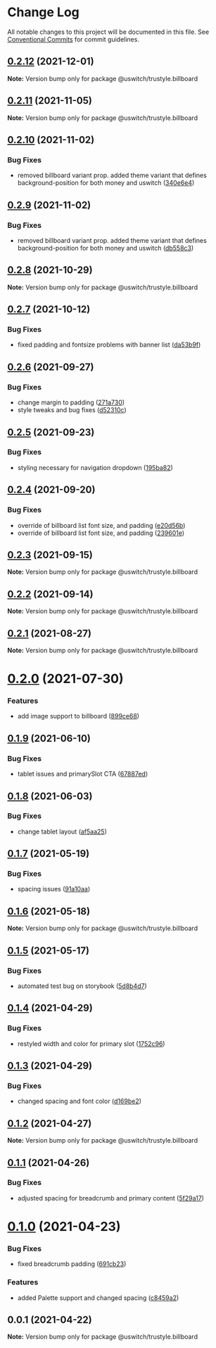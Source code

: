 # Change Log

All notable changes to this project will be documented in this file.
See [Conventional Commits](https://conventionalcommits.org) for commit guidelines.

## [0.2.12](https://github.com/uswitch/trustyle/compare/@uswitch/trustyle.billboard@0.2.11...@uswitch/trustyle.billboard@0.2.12) (2021-12-01)

**Note:** Version bump only for package @uswitch/trustyle.billboard





## [0.2.11](https://github.com/uswitch/trustyle/compare/@uswitch/trustyle.billboard@0.2.10...@uswitch/trustyle.billboard@0.2.11) (2021-11-05)

**Note:** Version bump only for package @uswitch/trustyle.billboard





## [0.2.10](https://github.com/uswitch/trustyle/compare/@uswitch/trustyle.billboard@0.2.8...@uswitch/trustyle.billboard@0.2.10) (2021-11-02)


### Bug Fixes

* removed billboard variant prop. added theme variant that defines background-position for both money and uswitch ([340e6e4](https://github.com/uswitch/trustyle/commit/340e6e4))





## [0.2.9](https://github.com/uswitch/trustyle/compare/@uswitch/trustyle.billboard@0.2.8...@uswitch/trustyle.billboard@0.2.9) (2021-11-02)


### Bug Fixes

* removed billboard variant prop. added theme variant that defines background-position for both money and uswitch ([db558c3](https://github.com/uswitch/trustyle/commit/db558c3))





## [0.2.8](https://github.com/uswitch/trustyle/compare/@uswitch/trustyle.billboard@0.2.7...@uswitch/trustyle.billboard@0.2.8) (2021-10-29)

**Note:** Version bump only for package @uswitch/trustyle.billboard





## [0.2.7](https://github.com/uswitch/trustyle/compare/@uswitch/trustyle.billboard@0.2.6...@uswitch/trustyle.billboard@0.2.7) (2021-10-12)


### Bug Fixes

* fixed padding and fontsize problems with banner list ([da53b9f](https://github.com/uswitch/trustyle/commit/da53b9f))





## [0.2.6](https://github.com/uswitch/trustyle/compare/@uswitch/trustyle.billboard@0.2.5...@uswitch/trustyle.billboard@0.2.6) (2021-09-27)


### Bug Fixes

* change margin to padding ([271a730](https://github.com/uswitch/trustyle/commit/271a730))
* style tweaks and bug fixes ([d52310c](https://github.com/uswitch/trustyle/commit/d52310c))





## [0.2.5](https://github.com/uswitch/trustyle/compare/@uswitch/trustyle.billboard@0.2.4...@uswitch/trustyle.billboard@0.2.5) (2021-09-23)


### Bug Fixes

* styling necessary for navigation dropdown ([195ba82](https://github.com/uswitch/trustyle/commit/195ba82))





## [0.2.4](https://github.com/uswitch/trustyle/compare/@uswitch/trustyle.billboard@0.2.3...@uswitch/trustyle.billboard@0.2.4) (2021-09-20)


### Bug Fixes

* override of  billboard list font size, and padding ([e20d56b](https://github.com/uswitch/trustyle/commit/e20d56b))
* override of  billboard list font size, and padding ([239601e](https://github.com/uswitch/trustyle/commit/239601e))





## [0.2.3](https://github.com/uswitch/trustyle/compare/@uswitch/trustyle.billboard@0.2.1...@uswitch/trustyle.billboard@0.2.3) (2021-09-15)

**Note:** Version bump only for package @uswitch/trustyle.billboard





## [0.2.2](https://github.com/uswitch/trustyle/compare/@uswitch/trustyle.billboard@0.2.1...@uswitch/trustyle.billboard@0.2.2) (2021-09-14)

**Note:** Version bump only for package @uswitch/trustyle.billboard






## [0.2.1](https://github.com/uswitch/trustyle/compare/@uswitch/trustyle.billboard@0.2.0...@uswitch/trustyle.billboard@0.2.1) (2021-08-27)

**Note:** Version bump only for package @uswitch/trustyle.billboard





# [0.2.0](https://github.com/uswitch/trustyle/compare/@uswitch/trustyle.billboard@0.1.9...@uswitch/trustyle.billboard@0.2.0) (2021-07-30)


### Features

* add image support to billboard ([899ce68](https://github.com/uswitch/trustyle/commit/899ce68))





## [0.1.9](https://github.com/uswitch/trustyle/compare/@uswitch/trustyle.billboard@0.1.8...@uswitch/trustyle.billboard@0.1.9) (2021-06-10)


### Bug Fixes

* tablet issues and primarySlot CTA ([67887ed](https://github.com/uswitch/trustyle/commit/67887ed))





## [0.1.8](https://github.com/uswitch/trustyle/compare/@uswitch/trustyle.billboard@0.1.7...@uswitch/trustyle.billboard@0.1.8) (2021-06-03)


### Bug Fixes

* change tablet layout ([af5aa25](https://github.com/uswitch/trustyle/commit/af5aa25))





## [0.1.7](https://github.com/uswitch/trustyle/compare/@uswitch/trustyle.billboard@0.1.6...@uswitch/trustyle.billboard@0.1.7) (2021-05-19)


### Bug Fixes

* spacing issues ([91a10aa](https://github.com/uswitch/trustyle/commit/91a10aa))





## [0.1.6](https://github.com/uswitch/trustyle/compare/@uswitch/trustyle.billboard@0.1.5...@uswitch/trustyle.billboard@0.1.6) (2021-05-18)

**Note:** Version bump only for package @uswitch/trustyle.billboard





## [0.1.5](https://github.com/uswitch/trustyle/compare/@uswitch/trustyle.billboard@0.1.4...@uswitch/trustyle.billboard@0.1.5) (2021-05-17)


### Bug Fixes

* automated test bug on storybook ([5d8b4d7](https://github.com/uswitch/trustyle/commit/5d8b4d7))





## [0.1.4](https://github.com/uswitch/trustyle/compare/@uswitch/trustyle.billboard@0.1.3...@uswitch/trustyle.billboard@0.1.4) (2021-04-29)


### Bug Fixes

* restyled width and color for primary slot ([1752c96](https://github.com/uswitch/trustyle/commit/1752c96))





## [0.1.3](https://github.com/uswitch/trustyle/compare/@uswitch/trustyle.billboard@0.1.2...@uswitch/trustyle.billboard@0.1.3) (2021-04-29)


### Bug Fixes

* changed spacing and font color ([d169be2](https://github.com/uswitch/trustyle/commit/d169be2))





## [0.1.2](https://github.com/uswitch/trustyle/compare/@uswitch/trustyle.billboard@0.1.1...@uswitch/trustyle.billboard@0.1.2) (2021-04-27)

**Note:** Version bump only for package @uswitch/trustyle.billboard





## [0.1.1](https://github.com/uswitch/trustyle/compare/@uswitch/trustyle.billboard@0.1.0...@uswitch/trustyle.billboard@0.1.1) (2021-04-26)


### Bug Fixes

* adjusted spacing for breadcrumb and primary content ([5f29a17](https://github.com/uswitch/trustyle/commit/5f29a17))





# [0.1.0](https://github.com/uswitch/trustyle/compare/@uswitch/trustyle.billboard@0.0.1...@uswitch/trustyle.billboard@0.1.0) (2021-04-23)


### Bug Fixes

* fixed breadcrumb padding ([691cb23](https://github.com/uswitch/trustyle/commit/691cb23))


### Features

* added Palette support and changed spacing ([c8459a2](https://github.com/uswitch/trustyle/commit/c8459a2))





## 0.0.1 (2021-04-22)

**Note:** Version bump only for package @uswitch/trustyle.billboard
